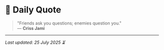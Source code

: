 # 📜 Daily Quote

> "Friends ask you questions; enemies question you."  
> — **Criss Jami**

---

_Last updated: 25 July 2025 ⏳_
